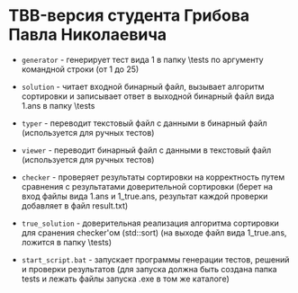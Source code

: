 # TBB-версия студента Грибова Павла Николаевича

* `generator` - генерирует тест вида 1 в папку \tests по аргументу командной строки (от 1 до 25)

* `solution` - читает входной бинарный файл, вызывает алгоритм сортировки и записывает ответ в выходной бинарный файл вида 1.ans в папку \tests

* `typer` - переводит текстовый файл с данными в бинарный файл (используется для ручных тестов)

* `viewer` - переводит бинарный файл с данными в текстовый файл (используется для ручных тестов)

* `checker` - проверяет результаты сортировки на корректность путем сравнения с результатами доверительной сортировки 
 (берет на вход файлы вида 1.ans и 1_true.ans, результат каждой проверки добавляет в файл result.txt)

* `true_solution` - доверительная реализация алгоритма сортировки для сранения checker'ом (std::sort) 
 (на выходе файл вида 1_true.ans, ложится в папку \tests)
 
* `start_script.bat` - запускает программы генерации тестов, решений и проверки результатов 
(для запуска должна быть создана папка tests и лежать файлы запуска .exe в том же каталоге)
